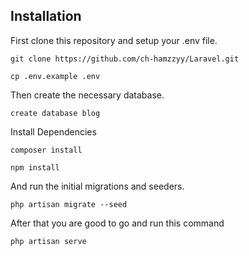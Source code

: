 
## Installation

First clone this repository and setup your .env file.

```
git clone https://github.com/ch-hamzzyy/Laravel.git
```
```
cp .env.example .env
```
Then create the necessary database.


```
create database blog
```
Install Dependencies


```
composer install
```
```
npm install
```


And run the initial migrations and seeders.

```
php artisan migrate --seed
```
After that you are good to go and run this command
```
php artisan serve
```
